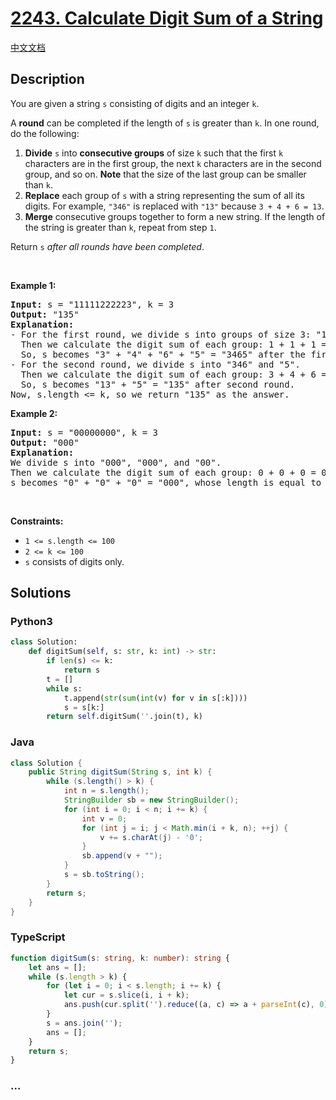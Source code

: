 # [2243. Calculate Digit Sum of a String](https://leetcode.com/problems/calculate-digit-sum-of-a-string)

[中文文档](/solution/2200-2299/2243.Calculate%20Digit%20Sum%20of%20a%20String/README.md)

## Description

<p>You are given a string <code>s</code> consisting of digits and an integer <code>k</code>.</p>

<p>A <strong>round</strong> can be completed if the length of <code>s</code> is greater than <code>k</code>. In one round, do the following:</p>

<ol>
	<li><strong>Divide</strong> <code>s</code> into <strong>consecutive groups</strong> of size <code>k</code> such that the first <code>k</code> characters are in the first group, the next <code>k</code> characters are in the second group, and so on. <strong>Note</strong> that the size of the last group can be smaller than <code>k</code>.</li>
	<li><strong>Replace</strong> each group of <code>s</code> with a string representing the sum of all its digits. For example, <code>&quot;346&quot;</code> is replaced with <code>&quot;13&quot;</code> because <code>3 + 4 + 6 = 13</code>.</li>
	<li><strong>Merge</strong> consecutive groups together to form a new string. If the length of the string is greater than <code>k</code>, repeat from step <code>1</code>.</li>
</ol>

<p>Return <code>s</code> <em>after all rounds have been completed</em>.</p>

<p>&nbsp;</p>
<p><strong>Example 1:</strong></p>

<pre>
<strong>Input:</strong> s = &quot;11111222223&quot;, k = 3
<strong>Output:</strong> &quot;135&quot;
<strong>Explanation:</strong> 
- For the first round, we divide s into groups of size 3: &quot;111&quot;, &quot;112&quot;, &quot;222&quot;, and &quot;23&quot;.
  ​​​​​Then we calculate the digit sum of each group: 1 + 1 + 1 = 3, 1 + 1 + 2 = 4, 2 + 2 + 2 = 6, and 2 + 3 = 5. 
&nbsp; So, s becomes &quot;3&quot; + &quot;4&quot; + &quot;6&quot; + &quot;5&quot; = &quot;3465&quot; after the first round.
- For the second round, we divide s into &quot;346&quot; and &quot;5&quot;.
&nbsp; Then we calculate the digit sum of each group: 3 + 4 + 6 = 13, 5 = 5. 
&nbsp; So, s becomes &quot;13&quot; + &quot;5&quot; = &quot;135&quot; after second round. 
Now, s.length &lt;= k, so we return &quot;135&quot; as the answer.
</pre>

<p><strong>Example 2:</strong></p>

<pre>
<strong>Input:</strong> s = &quot;00000000&quot;, k = 3
<strong>Output:</strong> &quot;000&quot;
<strong>Explanation:</strong> 
We divide s into &quot;000&quot;, &quot;000&quot;, and &quot;00&quot;.
Then we calculate the digit sum of each group: 0 + 0 + 0 = 0, 0 + 0 + 0 = 0, and 0 + 0 = 0. 
s becomes &quot;0&quot; + &quot;0&quot; + &quot;0&quot; = &quot;000&quot;, whose length is equal to k, so we return &quot;000&quot;.
</pre>

<p>&nbsp;</p>
<p><strong>Constraints:</strong></p>

<ul>
	<li><code>1 &lt;= s.length &lt;= 100</code></li>
	<li><code>2 &lt;= k &lt;= 100</code></li>
	<li><code>s</code> consists of digits only.</li>
</ul>

## Solutions

<!-- tabs:start -->

### **Python3**

```python
class Solution:
    def digitSum(self, s: str, k: int) -> str:
        if len(s) <= k:
            return s
        t = []
        while s:
            t.append(str(sum(int(v) for v in s[:k])))
            s = s[k:]
        return self.digitSum(''.join(t), k)
```

### **Java**

```java
class Solution {
    public String digitSum(String s, int k) {
        while (s.length() > k) {
            int n = s.length();
            StringBuilder sb = new StringBuilder();
            for (int i = 0; i < n; i += k) {
                int v = 0;
                for (int j = i; j < Math.min(i + k, n); ++j) {
                    v += s.charAt(j) - '0';
                }
                sb.append(v + "");
            }
            s = sb.toString();
        }
        return s;
    }
}
```

### **TypeScript**

```ts
function digitSum(s: string, k: number): string {
    let ans = [];
    while (s.length > k) {
        for (let i = 0; i < s.length; i += k) {
            let cur = s.slice(i, i + k);
            ans.push(cur.split('').reduce((a, c) => a + parseInt(c), 0));
        }
        s = ans.join('');
        ans = [];
    }
    return s;
}
```

### **...**

```

```

<!-- tabs:end -->
